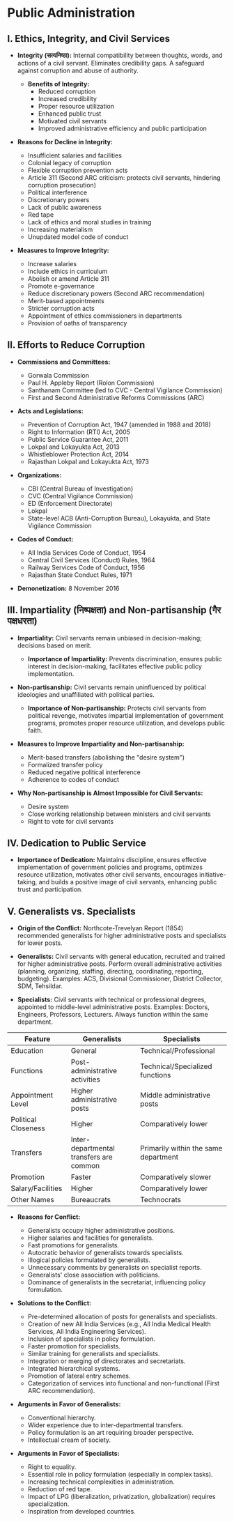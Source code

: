 # Public Administration


## I. Ethics, Integrity, and Civil Services

* **Integrity (सत्यनिष्ठा):** Internal compatibility between thoughts, words, and actions of a civil servant.  Eliminates credibility gaps.  A safeguard against corruption and abuse of authority.

    * **Benefits of Integrity:**
        * Reduced corruption
        * Increased credibility
        * Proper resource utilization
        * Enhanced public trust
        * Motivated civil servants
        * Improved administrative efficiency and public participation

* **Reasons for Decline in Integrity:**
    * Insufficient salaries and facilities
    * Colonial legacy of corruption
    * Flexible corruption prevention acts
    * Article 311 (Second ARC criticism: protects civil servants, hindering corruption prosecution)
    * Political interference
    * Discretionary powers
    * Lack of public awareness
    * Red tape
    * Lack of ethics and moral studies in training
    * Increasing materialism
    * Unupdated model code of conduct


* **Measures to Improve Integrity:**
    * Increase salaries
    * Include ethics in curriculum
    * Abolish or amend Article 311
    * Promote e-governance
    * Reduce discretionary powers (Second ARC recommendation)
    * Merit-based appointments
    * Stricter corruption acts
    * Appointment of ethics commissioners in departments
    * Provision of oaths of transparency


## II. Efforts to Reduce Corruption

* **Commissions and Committees:**
    * Gorwala Commission
    * Paul H. Appleby Report (Rolon Commission)
    * Santhanam Committee (led to CVC - Central Vigilance Commission)
    * First and Second Administrative Reforms Commissions (ARC)

* **Acts and Legislations:**
    * Prevention of Corruption Act, 1947 (amended in 1988 and 2018)
    * Right to Information (RTI) Act, 2005
    * Public Service Guarantee Act, 2011
    * Lokpal and Lokayukta Act, 2013
    * Whistleblower Protection Act, 2014
    * Rajasthan Lokpal and Lokayukta Act, 1973

* **Organizations:**
    * CBI (Central Bureau of Investigation)
    * CVC (Central Vigilance Commission)
    * ED (Enforcement Directorate)
    * Lokpal
    * State-level ACB (Anti-Corruption Bureau), Lokayukta, and State Vigilance Commission

* **Codes of Conduct:**
    * All India Services Code of Conduct, 1954
    * Central Civil Services (Conduct) Rules, 1964
    * Railway Services Code of Conduct, 1956
    * Rajasthan State Conduct Rules, 1971

* **Demonetization:** 8 November 2016


## III. Impartiality (निष्पक्षता) and Non-partisanship (गैर पक्षधरता)

* **Impartiality:** Civil servants remain unbiased in decision-making; decisions based on merit.

    * **Importance of Impartiality:** Prevents discrimination, ensures public interest in decision-making, facilitates effective public policy implementation.

* **Non-partisanship:**  Civil servants remain uninfluenced by political ideologies and unaffiliated with political parties.

    * **Importance of Non-partisanship:** Protects civil servants from political revenge, motivates impartial implementation of government programs, promotes proper resource utilization, and develops public faith.

* **Measures to Improve Impartiality and Non-partisanship:**
    * Merit-based transfers (abolishing the "desire system")
    * Formalized transfer policy
    * Reduced negative political interference
    * Adherence to codes of conduct


* **Why Non-partisanship is Almost Impossible for Civil Servants:**
    * Desire system
    * Close working relationship between ministers and civil servants
    * Right to vote for civil servants


## IV. Dedication to Public Service

* **Importance of Dedication:** Maintains discipline, ensures effective implementation of government policies and programs, optimizes resource utilization, motivates other civil servants, encourages initiative-taking, and builds a positive image of civil servants, enhancing public trust and participation.


## V. Generalists vs. Specialists

* **Origin of the Conflict:** Northcote-Trevelyan Report (1854) recommended generalists for higher administrative posts and specialists for lower posts.

* **Generalists:** Civil servants with general education, recruited and trained for higher administrative posts. Perform overall administrative activities (planning, organizing, staffing, directing, coordinating, reporting, budgeting). Examples: ACS, Divisional Commissioner, District Collector, SDM, Tehsildar.

* **Specialists:** Civil servants with technical or professional degrees, appointed to middle-level administrative posts. Examples: Doctors, Engineers, Professors, Lecturers.  Always function within the same department.

| Feature          | Generalists                               | Specialists                                  |
|-----------------|-------------------------------------------|---------------------------------------------|
| Education        | General                                   | Technical/Professional                       |
| Functions        | Post-administrative activities            | Technical/Specialized functions              |
| Appointment Level | Higher administrative posts                | Middle administrative posts                  |
| Political Closeness | Higher                                    | Comparatively lower                         |
| Transfers        | Inter-departmental transfers are common | Primarily within the same department         |
| Promotion        | Faster                                     | Comparatively slower                         |
| Salary/Facilities | Higher                                    | Comparatively lower                         |
| Other Names      | Bureaucrats                               | Technocrats                                 |


* **Reasons for Conflict:**
    * Generalists occupy higher administrative positions.
    * Higher salaries and facilities for generalists.
    * Fast promotions for generalists.
    * Autocratic behavior of generalists towards specialists.
    * Illogical policies formulated by generalists.
    * Unnecessary comments by generalists on specialist reports.
    * Generalists' close association with politicians.
    * Dominance of generalists in the secretariat, influencing policy formulation.


* **Solutions to the Conflict:**
    * Pre-determined allocation of posts for generalists and specialists.
    * Creation of new All India Services (e.g., All India Medical Health Services, All India Engineering Services).
    * Inclusion of specialists in policy formulation.
    * Faster promotion for specialists.
    * Similar training for generalists and specialists.
    * Integration or merging of directorates and secretariats.
    * Integrated hierarchical systems.
    * Promotion of lateral entry schemes.
    * Categorization of services into functional and non-functional (First ARC recommendation).


* **Arguments in Favor of Generalists:**
    * Conventional hierarchy.
    * Wider experience due to inter-departmental transfers.
    * Policy formulation is an art requiring broader perspective.
    * Intellectual cream of society.

* **Arguments in Favor of Specialists:**
    * Right to equality.
    * Essential role in policy formulation (especially in complex tasks).
    * Increasing technical complexities in administration.
    * Reduction of red tape.
    * Impact of LPG (liberalization, privatization, globalization) requires specialization.
    * Inspiration from developed countries.


